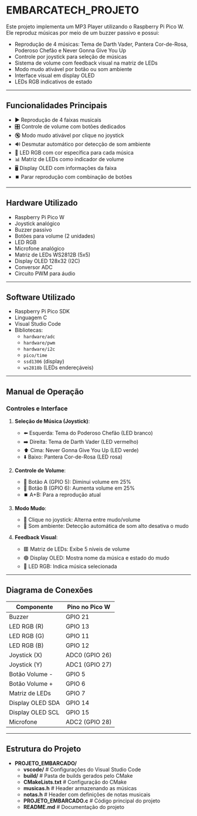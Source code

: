 # EMBARCATECH_PROJETO

Este projeto implementa um MP3 Player utilizando o Raspberry Pi Pico W. Ele reproduz músicas por meio de um buzzer passivo e possui:

- Reprodução de 4 músicas: Tema de Darth Vader, Pantera Cor-de-Rosa, Poderoso Chefão e Never Gonna Give You Up
- Controle por joystick para seleção de músicas
- Sistema de volume com feedback visual na matriz de LEDs
- Modo mudo ativável por botão ou som ambiente
- Interface visual em display OLED
- LEDs RGB indicativos de estado

---

## Funcionalidades Principais

- ▶️ Reprodução de 4 faixas musicais
- 🎛️ Controle de volume com botões dedicados
- 🔇 Modo mudo ativável por clique no joystick
- 🔊 Desmutar automático por detecção de som ambiente
- 🌈 LED RGB com cor específica para cada música
- 📊 Matriz de LEDs como indicador de volume
- 🖥️ Display OLED com informações da faixa
- ⏹️ Parar reprodução com combinação de botões

---

## Hardware Utilizado

- Raspberry Pi Pico W
- Joystick analógico
- Buzzer passivo
- Botões para volume (2 unidades)
- LED RGB
- Microfone analógico
- Matriz de LEDs WS2812B (5x5)
- Display OLED 128x32 (I2C)
- Conversor ADC
- Circuito PWM para áudio

---

## Software Utilizado

- Raspberry Pi Pico SDK
- Linguagem C
- Visual Studio Code
- Bibliotecas:
  - `hardware/adc`
  - `hardware/pwm`
  - `hardware/i2c`
  - `pico/time`
  - `ssd1306` (display)
  - `ws2818b` (LEDs endereçáveis)

---

## Manual de Operação

### Controles e Interface

1. **Seleção de Música (Joystick)**:
   - ⬅️ Esquerda: Tema do Poderoso Chefão (LED branco)
   - ➡️ Direita: Tema de Darth Vader (LED vermelho)
   - ⬆️ Cima: Never Gonna Give You Up (LED verde)
   - ⬇️ Baixo: Pantera Cor-de-Rosa (LED rosa)

2. **Controle de Volume**:
   - 🔽 Botão A (GPIO 5): Diminui volume em 25%
   - 🔼 Botão B (GPIO 6): Aumenta volume em 25%
   - ⏹️ A+B: Para a reprodução atual

3. **Modo Mudo**:
   - 🔘 Clique no joystick: Alterna entre mudo/volume
   - 🎤 Som ambiente: Detecção automática de som alto desativa o mudo

4. **Feedback Visual**:
   - 🟥 Matriz de LEDs: Exibe 5 níveis de volume
   - 🟢 Display OLED: Mostra nome da música e estado do mudo
   - 🌈 LED RGB: Indica música selecionada

---

## Diagrama de Conexões

| Componente       | Pino no Pico W |
|------------------|----------------|
| Buzzer           | GPIO 21        |
| LED RGB (R)      | GPIO 13        |
| LED RGB (G)      | GPIO 11        |
| LED RGB (B)      | GPIO 12        |
| Joystick (X)     | ADC0 (GPIO 26) |
| Joystick (Y)     | ADC1 (GPIO 27) |
| Botão Volume -   | GPIO 5         |
| Botão Volume +   | GPIO 6         |
| Matriz de LEDs   | GPIO 7         |
| Display OLED SDA | GPIO 14        |
| Display OLED SCL | GPIO 15        |
| Microfone        | ADC2 (GPIO 28) |

---

## Estrutura do Projeto


- **PROJETO_EMBARCADO/**  
  - **vscode/** # Configurações do Visual Studio Code  
  - **build/** # Pasta de builds gerados pelo CMake  
  - **CMakeLists.txt** # Configuração do CMake  
  - **musicas.h** # Header armazenando as músicas  
  - **notas.h** # Header com definições de notas musicais  
  - **PROJETO_EMBARCADO.c** # Código principal do projeto  
  - **README.md** # Documentação do projeto  


